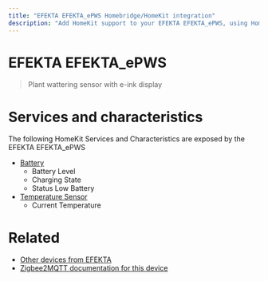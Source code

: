 ```yaml
---
title: "EFEKTA EFEKTA_ePWS Homebridge/HomeKit integration"
description: "Add HomeKit support to your EFEKTA EFEKTA_ePWS, using Homebridge, Zigbee2MQTT and homebridge-z2m."
---
```

<!---
This file has been GENERATED using src/docgen/docgen.ts
DO NOT EDIT THIS FILE MANUALLY!
-->
# EFEKTA EFEKTA_ePWS
> Plant wattering sensor with e-ink display


# Services and characteristics
The following HomeKit Services and Characteristics are exposed by
the EFEKTA EFEKTA_ePWS

* [Battery](../../battery.md)
  * Battery Level
  * Charging State
  * Status Low Battery
* [Temperature Sensor](../../sensors.md)
  * Current Temperature


# Related
* [Other devices from EFEKTA](../index.md#efekta)
* [Zigbee2MQTT documentation for this device](https://www.zigbee2mqtt.io/devices/EFEKTA_ePWS.html)